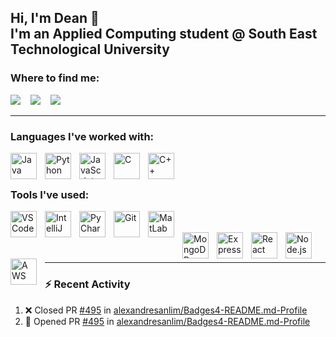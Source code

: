 ## Hi, I'm Dean 👋 <br /> I'm an Applied Computing student @ South East Technological University

### Where to find me:

[<img src="https://img.shields.io/badge/LinkedIn-0077B5?style=for-the-badge&logo=linkedin&logoColor=white" />](https://linkedin.com/in/dean-lonergan)
&nbsp;&nbsp;
[<img src="https://img.shields.io/badge/Instagram-E4405F?style=for-the-badge&logo=instagram&logoColor=white" />](https://www.instagram.com/dln.96/)
&nbsp;&nbsp;
[<img src="https://img.shields.io/badge/Strava-FC4C02?style=for-the-badge&logo=strava&logoColor=white" />](https://www.strava.com/athletes/100213405)

---

### Languages I've worked with:

<img align="left" alt="Java" width="42px" src="https://cdn.jsdelivr.net/gh/devicons/devicon/icons/java/java-original.svg" style="padding-right:10px;" />
<img align="left" alt="Python" width="42px" src="https://cdn.jsdelivr.net/gh/devicons/devicon/icons/python/python-original.svg" style="padding-right:10px;" />
<img align="left" alt="JavaScript" width="42px" src="https://cdn.jsdelivr.net/gh/devicons/devicon/icons/javascript/javascript-original.svg" style="padding-right:10px;" />
<img align="left" alt="C" width="42px" src="https://cdn.jsdelivr.net/gh/devicons/devicon/icons/c/c-original.svg" style="padding-right:10px;" />
<img align="left" alt="C++" width="42px" src="https://cdn.jsdelivr.net/gh/devicons/devicon/icons/cplusplus/cplusplus-original.svg" style="padding-right:10px;" />

<br />
<br />

### Tools I've used:
<img align="left" alt="VSCode" width="42px" src="https://cdn.jsdelivr.net/gh/devicons/devicon/icons/vscode/vscode-original.svg" style="padding-right:10px;" />
<img align="left" alt="IntelliJ" width="42px" src="https://cdn.jsdelivr.net/gh/devicons/devicon/icons/intellij/intellij-original.svg" style="padding-right:10px;" />
<img align="left" alt="PyCharm" width="42px" src="https://cdn.jsdelivr.net/gh/devicons/devicon/icons/pycharm/pycharm-original.svg" style="padding-right:10px;" />
<img align="left" alt="Git" width="42px" src="https://cdn.jsdelivr.net/gh/devicons/devicon/icons/git/git-original.svg" style="padding-right:10px;" />
<img align="left" alt="MatLab" width="42px" src="https://cdn.jsdelivr.net/gh/devicons/devicon/icons/matlab/matlab-original.svg" style="padding-right:10px;" />
<br />
<br />
<img align="left" alt="MongoDB" width="42px" src="https://cdn.jsdelivr.net/gh/devicons/devicon/icons/mongodb/mongodb-plain.svg" style="padding-right:10px;" />
<img align="left" alt="Express" width="42px" src="https://cdn.jsdelivr.net/gh/devicons/devicon/icons/express/express-original.svg" style="padding-right:10px;" />
<img align="left" alt="React" width="42px" src="https://cdn.jsdelivr.net/gh/devicons/devicon/icons/react/react-original.svg" style="padding-right:10px;" />
<img align="left" alt="Node.js" width="42px" src="https://cdn.jsdelivr.net/gh/devicons/devicon/icons/nodejs/nodejs-original.svg" style="padding-right:10px;" />
<img align="left" alt="AWS" width="42px" src="https://cdn.jsdelivr.net/gh/devicons/devicon/icons/amazonwebservices/amazonwebservices-original.svg" style="padding-right:10px;" />

<br />
<br />

---

### :zap: Recent Activity

<!--START_SECTION:activity-->
1. ❌ Closed PR [#495](https://github.com/alexandresanlim/Badges4-README.md-Profile/pull/495) in [alexandresanlim/Badges4-README.md-Profile](https://github.com/alexandresanlim/Badges4-README.md-Profile)
2. 💪 Opened PR [#495](https://github.com/alexandresanlim/Badges4-README.md-Profile/pull/495) in [alexandresanlim/Badges4-README.md-Profile](https://github.com/alexandresanlim/Badges4-README.md-Profile)
<!--END_SECTION:activity-->
